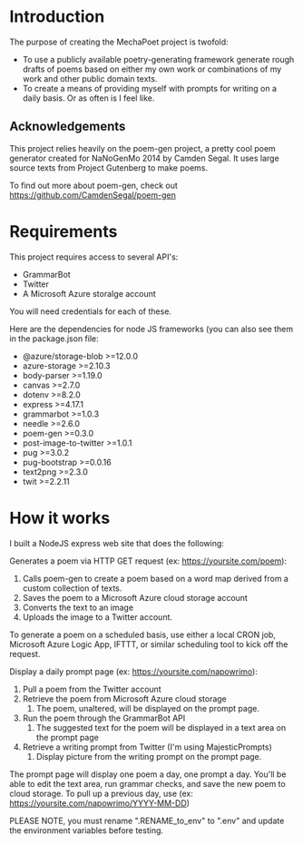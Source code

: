 # Introduction 
The purpose of creating the MechaPoet project is twofold: 

- To use a publicly available poetry-generating framework generate rough drafts of poems based on either my own work or combinations of my work and other public domain texts. 
- To create a means of providing myself with prompts for writing on a daily basis. Or as often is I feel like. 

## Acknowledgements

This project relies heavily on the poem-gen project, a pretty cool poem generator created for NaNoGenMo 2014 by Camden Segal. It uses large source texts from Project Gutenberg to make poems.

To find out more about poem-gen, check out https://github.com/CamdenSegal/poem-gen

# Requirements

This project requires access to several API's:

- GrammarBot 
- Twitter 
- A Microsoft Azure storaIge account 

You will need credentials for each of these.

Here are the dependencies for node JS frameworks (you can also see them in the package.json file:

- @azure/storage-blob >=12.0.0
- azure-storage >=2.10.3
- body-parser >=1.19.0
- canvas >=2.7.0
- dotenv >=8.2.0
- express >=4.17.1
- grammarbot >=1.0.3
- needle >=2.6.0
- poem-gen >=0.3.0
- post-image-to-twitter >=1.0.1
- pug >=3.0.2
- pug-bootstrap >=0.0.16
- text2png >=2.3.0
- twit >=2.2.11


# How it works

I built a NodeJS express web site that does the following:

Generates a poem via HTTP GET request (ex: https://yoursite.com/poem):
1. Calls poem-gen to create a poem based on a word map derived from a custom collection of texts.
2. Saves the poem to a Microsoft Azure cloud storage account
3. Converts the text to an image
4. Uploads the image to a Twitter account.

To generate a poem on a scheduled basis, use either a local CRON job, Microsoft Azure Logic App, IFTTT, or similar scheduling tool to kick off the request.
	
Display a daily prompt page (ex: https://yoursite.com/napowrimo): 
1. Pull a poem from the Twitter account 
2. Retrieve the poem from Microsoft Azure cloud storage
    1. The poem, unaltered, will be displayed on the prompt page.
3. Run the poem through the GrammarBot API
    1. The suggested text for the poem will be displayed in a text area on the prompt page
4. Retrieve a writing prompt from Twitter (I'm using MajesticPrompts)
    1. Display picture from the writing prompt on the prompt page.

The prompt page will display one poem a day, one prompt a day. You'll be able to edit the text area, run grammar checks, and save the new poem to cloud storage. To pull up a previous day, use (ex: https://yoursite.com/napowrimo/YYYY-MM-DD)

PLEASE NOTE, you must rename ".RENAME_to_env" to ".env" and update the environment variables before testing. 
